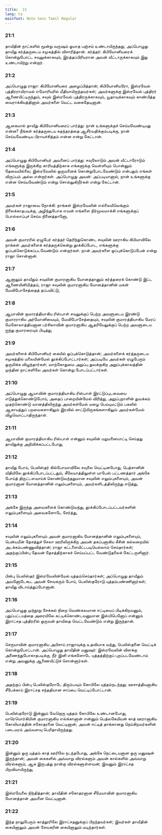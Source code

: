 ```yaml
---
title:  21
lang: ta
mainfont: Noto Sans Tamil Regular
---
```


###  21:1

தாவீதின் நாட்களில் மூன்று வருஷம் ஓயாத பஞ்சம் உண்டாயிருந்தது; அப்பொழுது தாவீது கர்த்தருடைய சமுகத்தில் விசாரித்தான். கர்த்தர்: கிபியோனியரைக் கொன்றுபோட்ட சவுலுக்காகவும், இரத்தப்பிரியரான அவன் வீட்டாருக்காகவும் இது உண்டாயிற்று என்றார்.

###  21:2

அப்பொழுது ராஜா: கிபியோனியரை அழைப்பித்தான்; கிபியோனியரோ, இஸ்ரவேல் புத்திரராயிராமல் எமோரியரில் மீதியாயிருந்தவர்கள்; அவர்களுக்கு இஸ்ரவேல் புத்திரர் ஆணையிட்டிருந்தும், சவுல் இஸ்ரவேல் புத்திரருக்காகவும், யூதாவுக்காகவும் காண்பித்த வைராக்கியத்தினால் அவர்களை வெட்ட வகைதேடினான்.

###  21:3

ஆகையால் தாவீது கிபியோனியரைப் பார்த்து: நான் உங்களுக்குச் செய்யவேண்டியது என்ன? நீங்கள் கர்த்தருடைய சுதந்தரத்தை ஆசீர்வதிக்கும்படிக்கு, நான் செய்யவேண்டிய பிராயச்சித்தம் என்ன என்று கேட்டான்.

###  21:4

அப்பொழுது கிபியோனியர் அவனைப் பார்த்து: சவுலோடும் அவன் வீட்டாரோடும் எங்களுக்கு இருக்கிற காரியத்திற்காக எங்களுக்கு வெள்ளியும் பொன்னும் தேவையில்லை; இஸ்ரவேலில் ஒருவனைக் கொன்றுபோடவேண்டும் என்பதும் எங்கள் விருப்பம் அல்ல என்றார்கள். அப்பொழுது அவன்: அப்படியானால், நான் உங்களுக்கு என்ன செய்யவேண்டும் என்று சொல்லுகிறீர்கள் என்று கேட்டான்.

###  21:5

அவர்கள் ராஜாவை நோக்கி: நாங்கள் இஸ்ரவேலின் எல்லையிலெங்கும் நிலைக்காதபடிக்கு, அழிந்துபோக எவன் எங்களை நிர்மூலமாக்கி எங்களுக்குப் பொல்லாப்புச் செய்ய நினைத்தானோ,

###  21:6

அவன் குமாரரில் ஏழுபேர் கர்த்தர் தெரிந்துகொண்ட சவுலின் ஊராகிய கிபியாவிலே நாங்கள் அவர்களைக் கர்த்தருக்கென்று தூக்கிப்போட, எங்களுக்கு ஒப்புக்கொடுக்கப்படவேண்டும் என்றார்கள். நான் அவர்களை ஒப்புக்கொடுப்பேன் என்று ராஜா சொன்னான்.

###  21:7

ஆனாலும் தாவீதும் சவுலின் குமாரனாகிய யோனத்தானும் கர்த்தரைக் கொண்டு இட்ட ஆணையினிமித்தம், ராஜா சவுலின் குமாரனாகிய யோனத்தானின் மகன் மேவிபோசேத்தைத் தப்பவிட்டு,

###  21:8

ஆயாவின் குமாரத்தியாகிய ரிஸ்பாள் சவுலுக்குப் பெற்ற அவளுடைய இரண்டு குமாரராகிய அர்மோனியையும், மேவிபோசேத்தையும், சவுலின் குமாரத்தியாகிய மேரப் மேகோலாத்தியனான பர்சிலாவின் குமாரனாகிய ஆதரியேலுக்குப் பெற்ற அவளுடைய ஐந்து குமாரரையும் பிடித்து,

###  21:9

அவர்களைக் கிபியோனியர் கையில் ஒப்புக்கொடுத்தான்; அவர்களைக் கர்த்தருடைய சமுகத்தில் மலையின்மேல் தூக்கிப்போட்டார்கள்; அப்படியே அவர்கள் ஏழுபேரும் ஒருமிக்க விழுந்தார்கள்; வாற்கோதுமை அறுப்பு துவக்குகிற அறுப்புக்காலத்தின் முந்தின நாட்களிலே அவர்கள் கொன்று போடப்பட்டார்கள்.

###  21:10

அப்பொழுது ஆயாவின் குமாரத்தியாகிய ரிஸ்பாள் இரட்டுப்புடவையை எடுத்துக்கொண்டுபோய், அதைப் பாறையின்மேல் விரித்து, அறுப்புநாளின் துவக்கம் முதற்கொண்டு வானத்திலிருந்து அவர்கள்மேல் மழை பெய்யுமட்டும் பகலில் ஆகாயத்துப் பறவைகளாகிலும் இரவில் காட்டுமிருகங்களாகிலும் அவர்கள்மேல் விழவொட்டாதிருந்தாள்.

###  21:11

ஆயாவின் குமாரத்தியாகிய ரிஸ்பாள் என்னும் சவுலின் மறுமனையாட்டி செய்தது தாவீதுக்கு அறிவிக்கப்பட்டபோது,

###  21:12

தாவீது போய், பெலிஸ்தர் கில்போவாவிலே சவுலை வெட்டினபோது, பெத்சானின் வீதியிலே தூக்கிப்போடப்பட்டதும், கீலேயாத்திலுள்ள யாபேஸ் பட்டணத்தார் அங்கே போய்த் திருட்டளவாய்க் கொண்டுவந்ததுமான சவுலின் எலும்புகளையும், அவன் குமாரனான யோனத்தானின் எலும்புகளையும், அவர்களிடத்திலிருந்து எடுத்து,

###  21:13

அங்கே இருந்து அவைகளைக் கொண்டுவந்து, தூக்கிப்போடப்பட்டவர்களின் எலும்புகளையும் அவைகளோடே சேர்த்து,

###  21:14

சவுலின் எலும்புகளையும் அவன் குமாரனாகிய யோனத்தானின் எலும்புகளையும், பென்யமீன் தேசத்துச் சேலா ஊரிலிருக்கிற அவன் தகப்பனாகிய கீசின் கல்லறையில் அடக்கம்பண்ணுவித்தான்; ராஜா கட்டளையிட்டபடியெல்லாம் செய்தார்கள்; அதற்குப்பின்பு தேவன் தேசத்திற்காகச் செய்யப்பட்ட வேண்டுதலைக் கேட்டருளினார்.

###  21:15

பின்பு பெலிஸ்தர் இஸ்ரவேலின்மேல் யுத்தம்செய்தார்கள்; அப்பொழுது தாவீதும் அவனோடேகூட அவன் சேவகரும் போய், பெலிஸ்தரோடு யுத்தம்பண்ணினார்கள்; தாவீது விடாய்த்துப்போனான்.

###  21:16

அப்பொழுது முந்நூறு சேக்கல் நிறை வெண்கலமான ஈட்டியைப் பிடிக்கிறவனும், புதுப்பட்டயத்தை அரையிலே கட்டிக்கொண்டவனுமான இஸ்பிபெனோப் என்னும் இராட்சத புத்திரரில் ஒருவன் தாவீதை வெட்டவேண்டும் என்று இருந்தான்.

###  21:17

செருயாவின் குமாரனாகிய அபிசாய் ராஜாவுக்கு உதவியாக வந்து, பெலிஸ்தனை வெட்டிக் கொன்றுபோட்டான். அப்பொழுது தாவீதின் மனுஷர்: இஸ்ரவேலின் விளக்கு அணைந்துபோகாதபடிக்கு, நீர் இனி எங்களோடே யுத்தத்திற்குப் புறப்படவேண்டாம் என்று அவனுக்கு ஆணையிட்டுச் சொன்னார்கள்.

###  21:18

அதற்குப் பின்பு பெலிஸ்தரோடே திரும்பவும் கோபிலே யுத்தம்நடந்தது; ஊசாத்தியனாகிய சீபேக்காய் இராட்சத சந்ததியான சாப்பை வெட்டிப்போட்டான்.

###  21:19

பெலிஸ்தரோடு இன்னும் வேறொரு யுத்தம் கோபிலே உண்டானபோது, யாரெயொர்கிமின் குமாரனாகிய எல்க்கானான் என்னும் பெத்லகேமியன் காத் ஊரானாகிய கோலியாத்தின் சகோதரனை வெட்டினான்; அவன் ஈட்டித் தாங்கானது நெய்கிறவர்களின் படைமரம் அவ்வளவு பெரிதாயிருந்தது.

###  21:20

இன்னும் ஒரு யுத்தம் காத் ஊரிலே நடந்தபோது, அங்கே நெட்டையனான ஒரு மனுஷன் இருந்தான்; அவன் கைகளில் அவ்வாறு விரல்களும் அவன் கால்களில் அவ்வாறு விரல்களும், ஆக இருபத்து நான்கு விரல்களுள்ளவன்; இவனும் இராட்சத பிறவியாயிருந்து,

###  21:21

இஸ்ரவேலை நிந்தித்தான்; தாவீதின் சகோதரனான சீமேயாவின் குமாரனாகிய யோனத்தான் அவனை வெட்டினான்.

###  21:22

இந்த நாலுபேரும் காத்தூரிலே இராட்சதனுக்குப் பிறந்தவர்கள்; இவர்கள் தாவீதின் கையினாலும் அவன் சேவகரின் கையினாலும் மடிந்தார்கள்.

